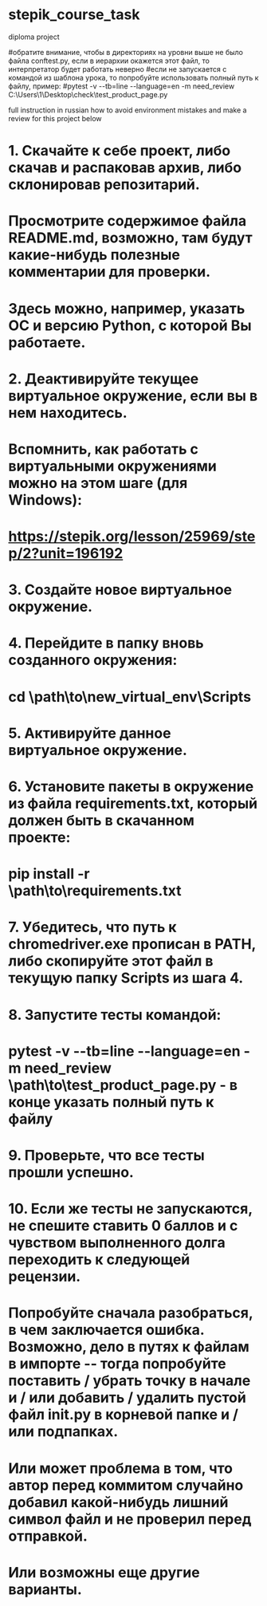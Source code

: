 # stepik_course_task
diploma project

#обратите внимание, чтобы в директориях на уровни выше не было файла conftest.py, если в иерархии окажется этот файл, то интерпретатор будет работать неверно
#если не запускается с командой из шаблона урока, то попробуйте использовать полный путь к файлу, пример:
#pytest -v --tb=line --language=en -m need_review C:\Users\1\Desktop\check\test_product_page.py

full instruction in russian how to avoid environment mistakes and make a review for this project below

# 1. Скачайте к себе проект, либо скачав и распаковав архив, либо склонировав репозитарий.
# Просмотрите содержимое файла README.md, возможно, там будут какие-нибудь полезные комментарии для проверки.
# Здесь можно, например, указать ОС и версию Python, с которой Вы работаете. 
# 2. Деактивируйте текущее виртуальное окружение, если вы в нем находитесь. 
# Вспомнить, как работать с виртуальными окружениями можно на этом шаге (для Windows):
# https://stepik.org/lesson/25969/step/2?unit=196192
# 3. Создайте новое виртуальное окружение.
# 4. Перейдите в папку вновь созданного окружения:
# cd \path\to\new_virtual_env\Scripts
# 5. Активируйте данное виртуальное окружение.
# 6. Установите пакеты в окружение из файла requirements.txt, который должен быть в скачанном проекте:
# pip install -r \path\to\requirements.txt
# 7. Убедитесь, что путь к chromedriver.exe прописан в PATH, либо скопируйте этот файл в текущую папку Scripts из шага 4.
# 8. Запустите тесты командой:
# pytest -v --tb=line --language=en -m need_review \path\to\test_product_page.py       - в конце указать полный путь к файлу
# 9. Проверьте, что все тесты прошли успешно.
# 10. Если же тесты не запускаются, не спешите ставить 0 баллов и с чувством выполненного долга переходить к следующей рецензии.
# Попробуйте сначала разобраться, в чем заключается ошибка. Возможно, дело в путях к файлам в импорте -- тогда попробуйте поставить / убрать точку в начале и / или добавить / удалить пустой файл __init__.py в корневой папке и / или подпапках.
# Или может проблема в том, что автор перед коммитом случайно добавил какой-нибудь лишний символ файл и не проверил перед отправкой.
# Или возможны еще другие варианты.
